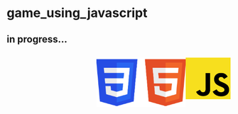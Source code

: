# game_using_javascript
## in progress...

##  <img src="https://github.com/rodrigonuness/language_pictures/blob/master/Javascript.png" align="right" width="20%">
##  <img src="https://github.com/rodrigonuness/language_pictures/blob/master/html&css.png" align="right" width="40%">
